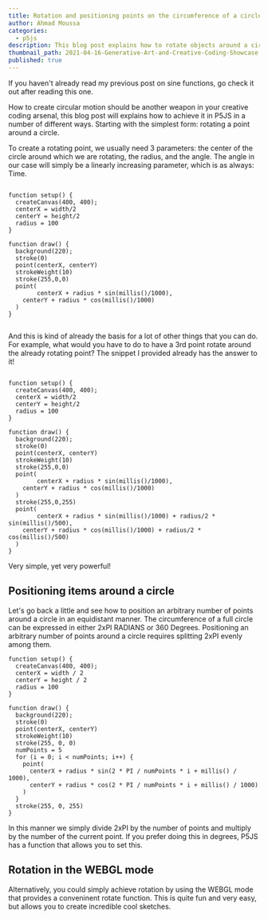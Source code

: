 ```yaml
---
title: Rotation and positioning points on the circumference of a circle in P5JS
author: Ahmad Moussa
categories:
  - p5js
description: This blog post explains how to rotate objects around a circle. It also discusses how to position items equidistantly around a circle.
thumbnail_path: 2021-04-16-Generative-Art-and-Creative-Coding-Showcase.png
published: true
---
```


<p>If you haven't already read my previous post on sine functions, go check it out after reading this one.</p>

<p>How to create circular motion should be another weapon in your creative coding arsenal, this blog post will explains how to achieve it in P5JS in a number of different ways. Starting with the simplest form: rotating a point around a circle.</p>

<p>To create a rotating point, we usually need 3 parameters: the center of the circle around which we are rotating, the radius, and the angle. The angle in our case will simply be a linearly increasing parameter, which is as always: Time.</p>


<pre><code>
function setup() {
  createCanvas(400, 400);
  centerX = width/2
  centerY = height/2
  radius = 100
}

function draw() {
  background(220);
  stroke(0)
  point(centerX, centerY)
  strokeWeight(10)
  stroke(255,0,0)
  point(
        centerX + radius * sin(millis()/1000),
    centerY + radius * cos(millis()/1000)
  )   
}
</pre></code>

<span class="image fit"><img src="https://gorillasun.de/assets/images/2021-04-22-Rotation-along-the-circumference-of-a-circle/Simple.gif" alt="" /></span>

<p>And this is kind of already the basis for a lot of other things that you can do. For example, what would you have to do to have a 3rd point rotate around the already rotating point? The snippet I provided already has the answer to it!</p>

<pre><code>
function setup() {
  createCanvas(400, 400);
  centerX = width/2
  centerY = height/2
  radius = 100
}

function draw() {
  background(220);
  stroke(0)
  point(centerX, centerY)
  strokeWeight(10)
  stroke(255,0,0)
  point(
        centerX + radius * sin(millis()/1000),
    centerY + radius * cos(millis()/1000)
  )
  stroke(255,0,255)
  point(
        centerX + radius * sin(millis()/1000) + radius/2 * sin(millis()/500),
    centerY + radius * cos(millis()/1000) + radius/2 * cos(millis()/500)
  )
}
</pre></code>

<p>Very simple, yet very powerful!<p>

<h2>Positioning items around a circle</h2>

Let's go back a little and see how to position an arbitrary number of points around a circle in an equidistant manner. The circumference of a full circle can be expressed in either 2xPI RADIANS or 360 Degrees. Positioning an arbitrary number of points around a circle requires splitting 2xPI evenly among them.
<pre><code>function setup() {
  createCanvas(400, 400);
  centerX = width / 2
  centerY = height / 2
  radius = 100
}

function draw() {
  background(220);
  stroke(0)
  point(centerX, centerY)
  strokeWeight(10)
  stroke(255, 0, 0)
  numPoints = 5
  for (i = 0; i < numPoints; i++) {
    point(
      centerX + radius * sin(2 * PI / numPoints * i + millis() / 1000),
      centerY + radius * cos(2 * PI / numPoints * i + millis() / 1000)
    )
  }
  stroke(255, 0, 255)
}
</pre></code>
In this manner we simply divide 2xPI by the number of points and multiply by the number of the current point. If you prefer doing this in degrees, P5JS has a function that allows you to set this.

<h2>Rotation in the WEBGL mode</h2>

Alternatively, you could simply achieve rotation by using the WEBGL mode that provides a conveninent rotate function. This is quite fun and very easy, but allows you to create incredible cool sketches.




